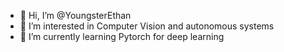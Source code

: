 - 👋 Hi, I’m @YoungsterEthan
- 👀 I’m interested in Computer Vision and autonomous systems
- 🌱 I’m currently learning Pytorch for deep learning

<!---
YoungsterEthan/YoungsterEthan is a ✨ special ✨ repository because its `README.md` (this file) appears on your GitHub profile.
You can click the Preview link to take a look at your changes.
--->
